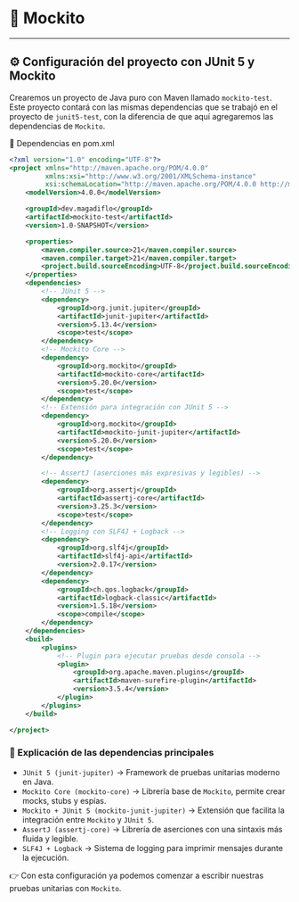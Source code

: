 # 🧪 Mockito

---

## ⚙️ Configuración del proyecto con JUnit 5 y Mockito

Crearemos un proyecto de Java puro con Maven llamado `mockito-test`. Este proyecto contará con las mismas dependencias
que se trabajó en el proyecto de `junit5-test`, con la diferencia de que aquí agregaremos las dependencias de `Mockito`.

📂 Dependencias en pom.xml

````xml
<?xml version="1.0" encoding="UTF-8"?>
<project xmlns="http://maven.apache.org/POM/4.0.0"
         xmlns:xsi="http://www.w3.org/2001/XMLSchema-instance"
         xsi:schemaLocation="http://maven.apache.org/POM/4.0.0 http://maven.apache.org/xsd/maven-4.0.0.xsd">
    <modelVersion>4.0.0</modelVersion>

    <groupId>dev.magadiflo</groupId>
    <artifactId>mockito-test</artifactId>
    <version>1.0-SNAPSHOT</version>

    <properties>
        <maven.compiler.source>21</maven.compiler.source>
        <maven.compiler.target>21</maven.compiler.target>
        <project.build.sourceEncoding>UTF-8</project.build.sourceEncoding>
    </properties>
    <dependencies>
        <!-- JUnit 5 -->
        <dependency>
            <groupId>org.junit.jupiter</groupId>
            <artifactId>junit-jupiter</artifactId>
            <version>5.13.4</version>
            <scope>test</scope>
        </dependency>
        <!-- Mockito Core -->
        <dependency>
            <groupId>org.mockito</groupId>
            <artifactId>mockito-core</artifactId>
            <version>5.20.0</version>
            <scope>test</scope>
        </dependency>
        <!-- Extensión para integración con JUnit 5 -->
        <dependency>
            <groupId>org.mockito</groupId>
            <artifactId>mockito-junit-jupiter</artifactId>
            <version>5.20.0</version>
            <scope>test</scope>
        </dependency>

        <!-- AssertJ (aserciones más expresivas y legibles) -->
        <dependency>
            <groupId>org.assertj</groupId>
            <artifactId>assertj-core</artifactId>
            <version>3.25.3</version>
            <scope>test</scope>
        </dependency>
        <!-- Logging con SLF4J + Logback -->
        <dependency>
            <groupId>org.slf4j</groupId>
            <artifactId>slf4j-api</artifactId>
            <version>2.0.17</version>
        </dependency>
        <dependency>
            <groupId>ch.qos.logback</groupId>
            <artifactId>logback-classic</artifactId>
            <version>1.5.18</version>
            <scope>compile</scope>
        </dependency>
    </dependencies>
    <build>
        <plugins>
            <!-- Plugin para ejecutar pruebas desde consola -->
            <plugin>
                <groupId>org.apache.maven.plugins</groupId>
                <artifactId>maven-surefire-plugin</artifactId>
                <version>3.5.4</version>
            </plugin>
        </plugins>
    </build>

</project>
````

### 📌 Explicación de las dependencias principales

- `JUnit 5 (junit-jupiter)` → Framework de pruebas unitarias moderno en Java.
- `Mockito Core (mockito-core)` → Librería base de `Mockito`, permite crear mocks, stubs y espías.
- `Mockito + JUnit 5 (mockito-junit-jupiter)` → Extensión que facilita la integración entre `Mockito` y `JUnit 5`.
- `AssertJ (assertj-core)` → Librería de aserciones con una sintaxis más fluida y legible.
- `SLF4J + Logback` → Sistema de logging para imprimir mensajes durante la ejecución.

👉 Con esta configuración ya podemos comenzar a escribir nuestras pruebas unitarias con `Mockito`.

